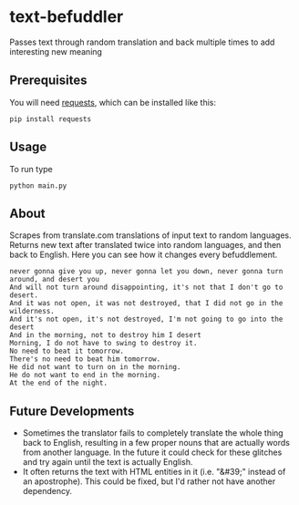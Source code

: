 # text-befuddler
Passes text through random translation and back multiple times to add interesting new meaning

## Prerequisites
You will need [requests](http://docs.python-requests.org/en/master/), which can be installed like this:

	pip install requests

## Usage
To run type

	python main.py

## About
Scrapes from translate.com translations of input text to random languages. Returns new text after translated twice into random languages, and then back to English. Here you can see how it changes every befuddlement.

	never gonna give you up, never gonna let you down, never gonna turn around, and desert you
	And will not turn around disappointing, it's not that I don't go to desert.
	And it was not open, it was not destroyed, that I did not go in the wilderness.
	And it's not open, it's not destroyed, I'm not going to go into the desert
	And in the morning, not to destroy him I desert
	Morning, I do not have to swing to destroy it.
	No need to beat it tomorrow.
	There's no need to beat him tomorrow.
	He did not want to turn on in the morning.
	He do not want to end in the morning.
	At the end of the night.

## Future Developments
 - Sometimes the translator fails to completely translate the whole thing back to English, resulting in a few proper nouns that are actually words from another language. In the future it could check for these glitches and try again until the text is actually English.
 - It often returns the text with HTML entities in it (i.e. "\&#39;" instead of an apostrophe). This could be fixed, but I'd rather not have another dependency.
